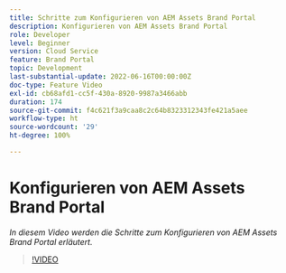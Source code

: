 ```yaml
---
title: Schritte zum Konfigurieren von AEM Assets Brand Portal
description: Konfigurieren von AEM Assets Brand Portal
role: Developer
level: Beginner
version: Cloud Service
feature: Brand Portal
topic: Development
last-substantial-update: 2022-06-16T00:00:00Z
doc-type: Feature Video
exl-id: cb68afd1-cc5f-430a-8920-9987a3466abb
duration: 174
source-git-commit: f4c621f3a9caa8c2c64b8323312343fe421a5aee
workflow-type: ht
source-wordcount: '29'
ht-degree: 100%

---
```


# Konfigurieren von AEM Assets Brand Portal

*In diesem Video werden die Schritte zum Konfigurieren von AEM Assets Brand Portal erläutert.*

>[!VIDEO](https://video.tv.adobe.com/v/335448?quality=12&learn=on)
